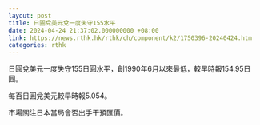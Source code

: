 ```yaml
---
layout: post
title: 日圓兌美元兌一度失守155水平
date: 2024-04-24 21:37:02.000000000 +08:00
link: https://news.rthk.hk/rthk/ch/component/k2/1750396-20240424.htm
categories: rthk
---
```


日圓兌美元一度失守155日圓水平，創1990年6月以來最低，較早時報154.95日圓。

每百日圓兌美元較早時報5.054。

市場關注日本當局會否出手干預匯價。
